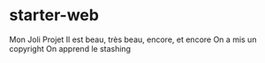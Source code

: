 # starter-web
Mon Joli Projet
Il est beau, très beau, encore, et encore 
On a mis un copyright
On apprend le stashing 